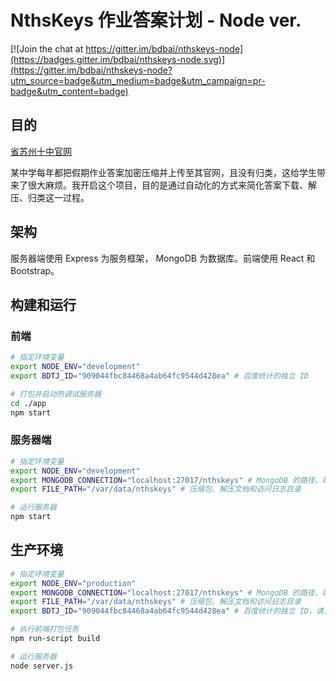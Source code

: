 NthsKeys 作业答案计划 - Node ver.
=========================

[![Join the chat at https://gitter.im/bdbai/nthskeys-node](https://badges.gitter.im/bdbai/nthskeys-node.svg)](https://gitter.im/bdbai/nthskeys-node?utm_source=badge&utm_medium=badge&utm_campaign=pr-badge&utm_content=badge)

## 目的
[省苏州十中官网](http://nths.cn/News/index.jsp)

某中学每年都把假期作业答案加密压缩并上传至其官网，且没有归类，这给学生带来了很大麻烦。我开启这个项目，目的是通过自动化的方式来简化答案下载、解压、归类这一过程。

## 架构
服务器端使用 Express 为服务框架， MongoDB 为数据库。前端使用 React 和 Bootstrap。

## 构建和运行
### 前端

```bash
# 指定环境变量
export NODE_ENV="development"
export BDTJ_ID="909044fbc84468a4ab64fc9544d428ea" # 百度统计的独立 ID

# 打包并启动热调试服务器
cd ./app
npm start
```

### 服务器端

```bash
# 指定环境变量
export NODE_ENV="development"
export MONGODB_CONNECTION="localhost:27017/nthskeys" # MongoDB 的路径、端口和 collection
export FILE_PATH="/var/data/nthskeys" # 压缩包、解压文档和访问日志目录

# 运行服务器
npm start
```

## 生产环境
```bash
# 指定环境变量
export NODE_ENV="production"
export MONGODB_CONNECTION="localhost:27017/nthskeys" # MongoDB 的路径、端口和 collection
export FILE_PATH="/var/data/nthskeys" # 压缩包、解压文档和访问日志目录
export BDTJ_ID="909044fbc84468a4ab64fc9544d428ea" # 百度统计的独立 ID，请更换为自己的

# 执行前端打包任务
npm run-script build

# 运行服务器
node server.js
```

